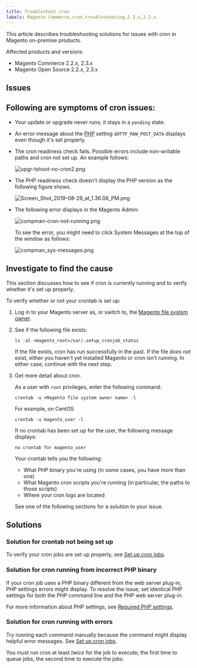 ```yaml
---
title: Troubleshoot cron
labels: Magento Commerce,cron,troubleshooting,2.3.x,2.2.x
---
```


This article describes troubleshooting solutions for issues with cron in Magento on-premise products.

Affected products and versions

* Magento Commerce 2.2.x, 2.3.x
* Magento Open Source 2.2.x, 2.3.x 

## Issues

## Following are symptoms of cron issues:

* Your update or upgrade never runs; it stays in a `` pending `` state.
* An error message about the [PHP](https://glossary.magento.com/php) setting `` $HTTP_RAW_POST_DATA `` displays even though it's set properly.
* The cron readiness check fails. Possible errors include non-writable paths and cron not set up. An example follows:
    
    
    
    ![upgr-tshoot-no-cron2.png](https://support.magento.com/hc/article_attachments/360037665751/upgr-tshoot-no-cron2.png)
    
    
* The PHP readiness check doesn't display the PHP version as the following figure shows.
    
    
    
    ![Screen_Shot_2019-08-29_at_1.36.08_PM.png](https://support.magento.com/hc/article_attachments/360037675012/Screen_Shot_2019-08-29_at_1.36.08_PM.png)
    
    
* The following error displays in the Magento Admin:
    
    
    
    ![compman-cron-not-running.png](https://support.magento.com/hc/article_attachments/360037666411/compman-cron-not-running.png)
    
    
    
    To see the error, you might need to click System Messages at the top of the window as follows:
    
    
    
    ![compman_sys-messages.png](https://support.magento.com/hc/article_attachments/360037666851/compman_sys-messages.png)
    
    

<h2 id="check-your-existing-crontab">Investigate to find the cause</h2>

This section discusses how to see if cron is currently running and to verify whether it's set up properly.

To verify whether or not your crontab is set up:

1. Log in to your Magento server as, or switch to, the [Magento file system owner](https://devdocs.magento.com/guides/v2.3/install-gde/prereq/file-sys-perms-over.html).
1. See if the following file exists:
    
    
    
    <pre><code class="language-bash">ls -al &lt;magento_root>/var/.setup_cronjob_status</code></pre>
    
    
    
    If the file exists, cron has run successfully in the past. If the file _does not_ exist, either you haven't yet installed Magento or cron isn't running. In either case, continue with the next step.
    
    
1. Get more detail about cron.
    
    
    
    As a user with `` root `` privileges, enter the following command:
    
    
    
    <pre><code class="language-bash">crontab -u &lt;Magento file system owner name> -l</code></pre>
    
    
    
    For example, on CentOS
    
    
    
    <pre><code class="language-bash">crontab -u magento_user -l</code></pre>
    
    
    
    If no crontab has been set up for the user, the following message displays:
    
    
    
    <pre><code class="language-terminal">no crontab for magento_user</code></pre>
    
    
    
    Your crontab tells you the following:
    
    
    
    * What PHP binary you're using (in some cases, you have more than one)
    * What Magento cron scripts you're running (in particular, the paths to those scripts)
    * Where your cron logs are located
    
    
    
    
    See one of the following sections for a solution to your issue.
    
    

## Solutions

<h3 id="solution-crontab-not-set-up">Solution for crontab not being set up</h3>

To verify your cron jobs are set up properly, see [Set up cron jobs](https://devdocs.magento.com/guides/v2.3/install-gde/install/post-install-config.html#post-install-cron).

<h3 id="solution-cron-running-from-incorrect-php-binary">Solution for cron running from incorrect PHP binary</h3>

If your cron job uses a PHP binary different from the web server plug-in, PHP settings errors might display. To resolve the issue, set identical PHP settings for both the PHP command line and the PHP web server plug-in.

For more information about PHP settings, see [Required PHP settings](https://devdocs.magento.com/guides/v2.3/install-gde/prereq/php-settings.html).

<h3 id="solution-cron-running-with-errors">Solution for cron running with errors</h3>

Try running each command manually because the command might display helpful error messages. See [Set up cron jobs](https://devdocs.magento.com/guides/v2.3/install-gde/install/post-install-config.html#post-install-cron).

<p class="info">You must run cron at least <em>twice</em> for the job to execute; the first time to queue jobs, the second time to execute the jobs.</p>